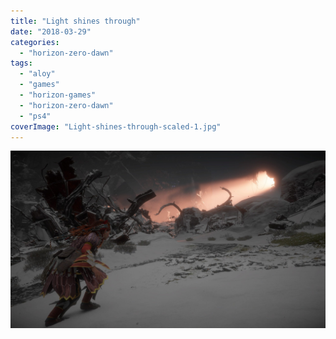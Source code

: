 ```yaml
---
title: "Light shines through"
date: "2018-03-29"
categories: 
  - "horizon-zero-dawn"
tags: 
  - "aloy"
  - "games"
  - "horizon-games"
  - "horizon-zero-dawn"
  - "ps4"
coverImage: "Light-shines-through-scaled-1.jpg"
---
```


[![](images/Light-shines-through-scaled-1.jpg)](https://davidpeach.co.uk/wp-content/uploads/2023/01/Light-shines-through-scaled-1.jpg)
